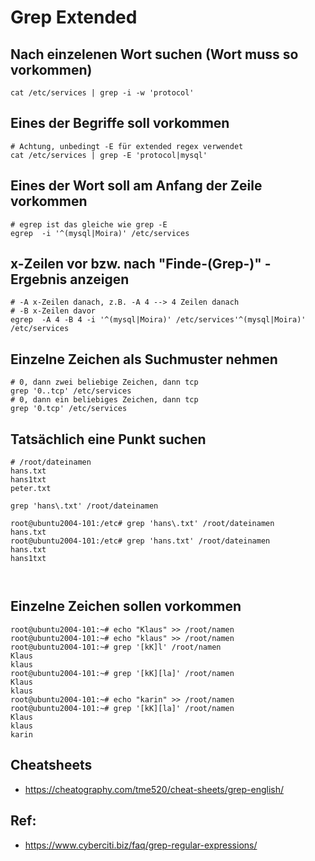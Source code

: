 # Grep Extended 

## Nach einzelenen Wort suchen (Wort muss so vorkommen) 

```
cat /etc/services | grep -i -w 'protocol'
```

## Eines der Begriffe soll vorkommen 

```
# Achtung, unbedingt -E für extended regex verwendet 
cat /etc/services | grep -E 'protocol|mysql' 
```

## Eines der Wort soll am Anfang der Zeile vorkommen 

```
# egrep ist das gleiche wie grep -E 
egrep  -i '^(mysql|Moira)' /etc/services
```

## x-Zeilen vor bzw. nach "Finde-(Grep-)"  - Ergebnis anzeigen

```
# -A x-Zeilen danach, z.B. -A 4 --> 4 Zeilen danach 
# -B x-Zeilen davor 
egrep  -A 4 -B 4 -i '^(mysql|Moira)' /etc/services'^(mysql|Moira)' /etc/services
```

## Einzelne Zeichen als Suchmuster nehmen 

```
# 0, dann zwei beliebige Zeichen, dann tcp 
grep '0..tcp' /etc/services
# 0, dann ein beliebiges Zeichen, dann tcp 
grep '0.tcp' /etc/services 

```

## Tatsächlich eine Punkt suchen 

```
# /root/dateinamen 
hans.txt 
hans1txt
peter.txt

grep 'hans\.txt' /root/dateinamen 

root@ubuntu2004-101:/etc# grep 'hans\.txt' /root/dateinamen
hans.txt
root@ubuntu2004-101:/etc# grep 'hans.txt' /root/dateinamen
hans.txt
hans1txt



```

## Einzelne Zeichen sollen vorkommen 

```
root@ubuntu2004-101:~# echo "Klaus" >> /root/namen
root@ubuntu2004-101:~# echo "klaus" >> /root/namen
root@ubuntu2004-101:~# grep '[kK]l' /root/namen
Klaus
klaus
root@ubuntu2004-101:~# grep '[kK][la]' /root/namen
Klaus
klaus
root@ubuntu2004-101:~# echo "karin" >> /root/namen
root@ubuntu2004-101:~# grep '[kK][la]' /root/namen
Klaus
klaus
karin
```



## Cheatsheets 

  * https://cheatography.com/tme520/cheat-sheets/grep-english/



## Ref:

  * https://www.cyberciti.biz/faq/grep-regular-expressions/
